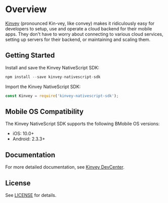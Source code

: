 # Overview

[Kinvey](http://www.kinvey.com) (pronounced Kin-vey, like convey) makes it ridiculously easy for developers to setup, use and operate a cloud backend for their mobile apps. They don't have to worry about connecting to various cloud services, setting up servers for their backend, or maintaining and scaling them.

## Getting Started

Install and save the Kinvey NativeScript SDK:

```javascript
npm install --save kinvey-nativescript-sdk
```

Import the Kinvey NativeScript SDK:

```javascript
const Kinvey = require('kinvey-nativescript-sdk');
```

## Mobile OS Compatibility

The Kinvey NativeScript SDK supports the following BMobile OS versions:

- iOS: 10.0+
- Android: 2.3.3+

## Documentation

For more detailed documentation, see [Kinvey DevCenter](http://devcenter.kinvey.com/angular).

## License

See [LICENSE](LICENSE) for details.
